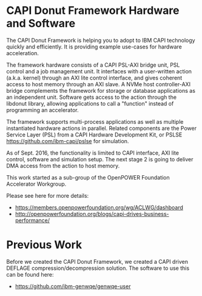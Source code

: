 # CAPI Donut Framework Hardware and Software

The CAPI Donut Framework is helping you to adopt to IBM CAPI technology quickly and efficiently. It is providing example use-cases for hardware acceleration.

The framework hardware consists of a CAPI PSL-AXI bridge unit, PSL control and a job management unit.
It interfaces with a user-written action (a.k.a. kernel) through an AXI lite control interface, and gives coherent access to host memory through an AXI slave.
A NVMe host controller-AXI bridge complements the framework for storage or database applications as an independent unit.
Software gets access to the action through the libdonut library, allowing applications to call a "function" instead of programming an accelerator.

The framework supports multi-process applications as well as multiple instantiated hardware actions in parallel.
Related components are the Power Service Layer (PSL) from a CAPI Hardware Development Kit, or PSLSE https://github.com/ibm-capi/pslse for simulation.

As of Sept. 2016, the functionality is limited to CAPI interface, AXI lite control, software and simulation setup. The next stage 2 is going to deliver DMA access from the action to host memory.

This work started as a sub-group of the OpenPOWER Foundation Accelerator Workgroup.

Please see here for more details:
* https://members.openpowerfoundation.org/wg/ACLWG/dashboard
* http://openpowerfoundation.org/blogs/capi-drives-business-performance/

# Previous Work

Before we created the CAPI Donut Framework, we created a CAPI driven DEFLAGE compression/decompression solution. The software to use this can be found here:
* https://github.com/ibm-genwqe/genwqe-user

